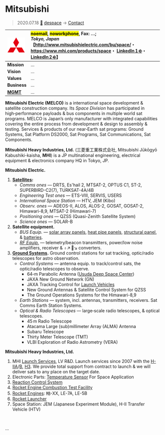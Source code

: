 # Mitsubishi
> 2020.07.18 [🚀](../../index/index.md) [despace](../index.md) → [Contact](../contact.md)

|[![](../f/con/m/mitsubishi_logo1_thumb.png)](../f/con/m/mitsubishi_logo1.png)|<mark>noemail</mark>, <mark>noworkphone</mark>, Fax: …;<br> *Tokyo, Japan*<br> 【<http://www.mitsubishielectric.com/bu/space/>・ <https://www.mhi.com/products/space>・ [LinkedIn 1 ⎆](https://www.linkedin.com/company/mitsubishielectric/)・ [LinkedIn 2 ⎆](https://www.linkedin.com/company/mitsubishi-heavy-industries/)】|
|:--|:--|
|**Mission**|…|
|**Vision**|…|
|**Values**|…|
|**Business**|…|
|**[MGMT](../mgmt.md)**|…|

**Mitsubishi Electric (MELCO)** is a international space development & satellite construction company. Its *Space Division* has participated in high‑performance payloads & bus components in multiple world sat programs. MELCO is Japan’s only manufacturer with integrated capabilities covering the entire process from development & design to assembly & testing. Services & products of our near‑Earth sat programs: Ground Systems, Sat Platform DS2000, Sat Programs, Sat Communications, Sat Components.

**Mitsubishi Heavy Industries, Ltd.** (三菱重工業株式会社, Mitsubishi Jūkōgyō Kabushiki-kaisha, **MHI**) is a JP multinational engineering, electrical equipment & electronics company HQ in Tokyo, JP.

**Mitsubishi Electric.**

   1. **[Satellites](../sc.md):**
      - *Comms ones* — DRTS, Es'hail 2, MTSAT-2, OPTUS C1, ST-2, SUPERBIRD-C2(7), TURKSAT-4A/4B
      - *Engineering Test ones* — ETS-VIII, SERVIS, USERS
      - *International Space Station* — HTV, JEM (Kibo)
      - *Observ. ones* — ADEOS-II, ALOS, ALOS-2, GOSAT, GOSAT-2, Himawari-8,9, MTSAT-2 (Himawari-7)
      - *Positioning ones* — QZSS (Quasi-Zenith Satellite System)
      - *Science ones* — SOLAR-B
   1. **Satellite equipment.**
      - *BUS Equip.* — [solar array panels](../sp.md), [heat pipe panels](../hp.md), [structural panel](../sc.md), & [batteries](../eb.md).
      - *[RF Equip.](../comms.md)* — telemetry/beacon transmitters, power/low noise amplifiers, receiver & ♁↗ 🚀↘ converters.
   1. **[Ground Systems](../scs.md).** Ground control stations for sat tracking, optic/radio telescopes for astro observation.
      - *Control Systems* — antenna equip. to track/control sats, the optic/radio telescopes to observe.
         - 64‑m Parabolic Antenna ([Usuda Deep Space Center](udsc.md))
         - JAXA New Ground Network (GN)
         - JAXA Tracking Control for [Launch Vehicles](../lv.md)
         - New Ground Antennas & Satellite Control System for QZSS
         - The Ground Operations Systems for the Himawari-8,9
      - *Earth Stations* — system, incl. antennas, transmitters, receivers. Sat Comms Earth Station Systems.
      - *Optical & Radio Telescopes* — large‑scale radio telescopes, & optical telescopes.
         - 45 m Radio Telescope
         - Atacama Large (sub)millimeter Array (ALMA) Antenna
         - Subaru Telescope
         - Thirty Meter Telescope (TMT)
         - VLBI Exploration of Radio Astrometry (VERA)

**Mitsubishi Heavy Industries, Ltd.**

   1. MHI [Launch Services](../lv.md), LV R&D. Launch services since 2007 with the [H-IIA](../h2.md)/[B](../h2.md), [H3](../h3.md). We provide total support from contract to launch & we will deliver sats to any place on the target date.
   1. Electronic Parts: [Temperature Sensor](../sensor.md) For Space Application
   1. [Reaction Control System](../iu.md)
   1. [Rocket Engine Combustion Test Facility](../test.md)
   1. [Rocket Engines](../ps.md): ㎆-XX, LE-7A, LE-5B
   1. [Rocket Launcher](../lv.md)
   1. Space Station: JEM (Japanese Experiment Module), H-II Transfer Vehicle (HTV)

<p style="page-break-after:always"> </p>

…
